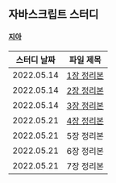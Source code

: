 ## 자바스크립트 스터디

#### [지아](https://github.com/yujiah-github)

|스터디 날짜|파일 제목|
|-------|-------|
|2022.05.14|[1장 정리본](https://github.com/yujiah-github/JavascriptStudy/commit/c09a0013c98ace8e4c120b0b6829c88b13bdafbf)|
|2022.05.14|[2장 정리본](https://github.com/yujiah-github/JavascriptStudy/commit/3be8dba6cd428045e97dd394d5a18888fd2d7155)|
|2022.05.14|[3장 정리본](https://github.com/yujiah-github/JavascriptStudy/commit/a60dbbbf77908fa049c9e69d12e4dec8a4304f3f)|
|2022.05.21|[4장 정리본](https://github.com/yujiah-github/JavascriptStudy/commit/dd1179b9923521e2d2b52634e482fe60a8f819ee)|
|2022.05.21|5장 정리본|
|2022.05.21|6장 정리본|
|2022.05.21|7장 정리본|

